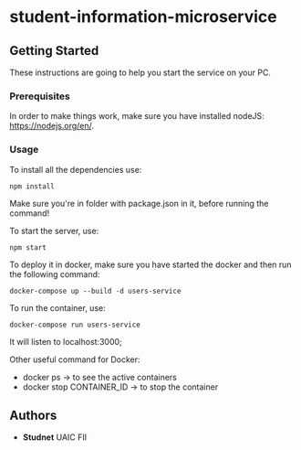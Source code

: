 
  
  
# student-information-microservice 
  
## Getting Started  
These instructions are going to help you start the service on your PC.  
  
### Prerequisites  
  
In order to make things work, make sure you have installed nodeJS: https://nodejs.org/en/.  
  
### Usage  

To install all the dependencies use:
  
```  
npm install  
```  
Make sure you're in folder with package.json in it, before running the command!
  
To start the server, use:
```  
npm start
```  

To deploy it in docker, make sure you have started the docker and then run the following command:
```  
docker-compose up --build -d users-service
```  

To run the container, use:

```
docker-compose run users-service
```
It will listen to localhost:3000;

Other useful command for Docker:
- docker ps -> to see the active containers
- docker stop CONTAINER_ID -> to stop the container 


## Authors

* **Studnet** UAIC FII
